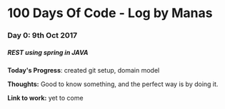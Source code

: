 # 100 Days Of Code - Log by Manas

### Day 0: 9th Oct 2017
##### REST using spring in JAVA

**Today's Progress**: created git setup, domain model

**Thoughts:** Good to know something, and the perfect way is by doing it.

**Link to work:** yet to come
